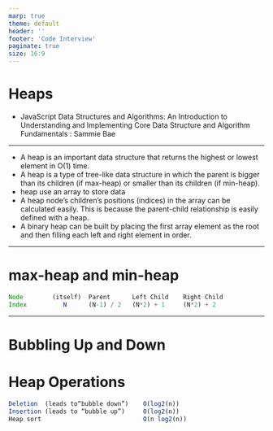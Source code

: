 ```yaml
---
marp: true
theme: default
header: ''
footer: 'Code Interview'
paginate: true
size: 16:9
---
```


# Heaps

- JavaScript Data Structures and Algorithms: An Introduction to Understanding and Implementing Core Data Structure and Algorithm Fundamentals : Sammie Bae

---

- A heap is an important data structure that returns the highest or lowest element in O(1) time.
- A heap is a type of tree-like data structure in which the parent is bigger than its children (if max-heap) or smaller than its children (if min-heap).
- heap use an array to store data
- A heap node’s children’s positions (indices) in the array can be calculated easily. This is because the parent-child relationship is easily defined with a heap.
- A binary heap can be built by placing the first array element as the root and then filling each left and right element in order.

---

# max-heap and min-heap

```js
Node        (itself)  Parent      Left Child    Right Child
Index          N      (N-1) / 2   (N*2) + 1     (N*2) + 2
```
---

# Bubbling Up and Down
# Heap Operations
```js
Deletion  (leads to“bubble down”)    O(log2(n)) 
Insertion (leads to “bubble up”)     O(log2(n)) 
Heap sort                            O(n log2(n))
```